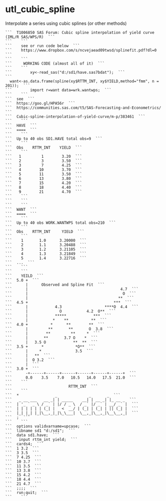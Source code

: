 # utl_cubic_spline
Interpolate a series using cubic splines (or other methods)

    ```  T1006850 SAS Forum: Cubic spline interpolation of yield curve (IML/R SAS/WPS/R)  ```
    ```    ```
    ```    see or run code below  ```
    ```    https://www.dropbox.com/s/ncvejaead09twsd/splinefit.pdf?dl=0  ```
    ```    ```
    ```     WORKING CODE (almost all of it)  ```
    ```    ```
    ```        xy<-read_sas("d:/sd1/have.sas7bdat");  ```
    ```
      want<-as.data.frame(spline(xy$RTTM_INT, xy$YIELD,method="fmm", n = 201));  ```
    ```        import r=want data=wrk.wantwps;  ```
    ```    ```
    ```  see  ```
    ```  https://goo.gl/HPA56r  ```
    ```  https://communities.sas.com/t5/SAS-Forecasting-and-Econometrics/  ```
    ```  Cubic-spline-interpolation-of-yield-curve/m-p/383461  ```
    ```    ```
    ```  HAVE  ```
    ```  ====  ```
    ```    ```
    ```  Up to 40 obs SD1.HAVE total obs=9  ```
    ```    ```
    ```  Obs    RTTM_INT    YIELD  ```
    ```    ```
    ```   1         1        3.20  ```
    ```   2         3        3.50  ```
    ```   3         7        4.25  ```
    ```   4        10        3.70  ```
    ```   5        11        3.50  ```
    ```   6        13        3.80  ```
    ```   7        15        4.20  ```
    ```   8        18        4.40  ```
    ```   9        21        4.70  ```
    ```    ```
    ```    ```
    ```    ```
    ```  WANT  ```
    ```  ====  ```
    ```    ```
    ```  Up to 40 obs WORK.WANTWPS total obs=210  ```
    ```    ```
    ```  Obs    RTTM_INT     YIELD  ```
    ```    ```
    ```    1       1.0      3.20000  ```
    ```    2       1.1      3.20488  ```
    ```    3       1.2      3.21105  ```
    ```    4       1.3      3.21849  ```
    ```    5       1.4      3.22716  ```
    ```  ...  ```
    ```    ```
    ```    ```
    ```    YEILD  ```
    ```  5.0 +  ```
    ```      |      Observed and Spline Fit  ```
    ```      |                                         4.7  ```
    ```      |                                          O  ```
    ```      |                                        **  ```
    ```  4.5 +                                      ***  ```
    ```      |            4.3                   ****O  4.4  ```
    ```      |              O           4.2  O**  ```
    ```      |            *****            ***  ```
    ```      |           *    **          **  ```
    ```  4.0 +          *      **        **  ```
    ```      |         **       **       O  3.8  ```
    ```      |        **         **     *  ```
    ```      |       **       3.7 O    *  ```
    ```      |   3.5 O            **  **  ```
    ```  3.5 +      *              *O**  ```
    ```      |     *               3.5  ```
    ```      |   **  ```
    ```      |  O 3.2  ```
    ```      |  ```
    ```  3.0 +  ```
    ```      -+------+------+------+------+------+------+  ```
    ```      0.0    3.5    7.0   10.5   14.0   17.5  21.0  ```
    ```    ```
    ```                         RTTM_INT  ```
    ```    ```
    ```  *                _              _       _  ```
    ```   _ __ ___   __ _| | _____    __| | __ _| |_ __ _  ```
    ```  | '_ ` _ \ / _` | |/ / _ \  / _` |/ _` | __/ _` |  ```
    ```  | | | | | | (_| |   <  __/ | (_| | (_| | || (_| |  ```
    ```  |_| |_| |_|\__,_|_|\_\___|  \__,_|\__,_|\__\__,_|  ```
    ```  ;  ```
    ```    ```
    ```  options validvarname=upcase;  ```
    ```  libname sd1 "d:/sd1";  ```
    ```  data sd1.have;  ```
    ```   input rttm_int yield;  ```
    ```  cards4;  ```
    ```  1 3.2  ```
    ```  3 3.5  ```
    ```  7 4.25  ```
    ```  10 3.7  ```
    ```  11 3.5  ```
    ```  13 3.8  ```
    ```  15 4.2  ```
    ```  18 4.4  ```
    ```  21 4.7  ```
    ```  ;;;;  ```
    ```  run;quit;  ```
    ```    ```
